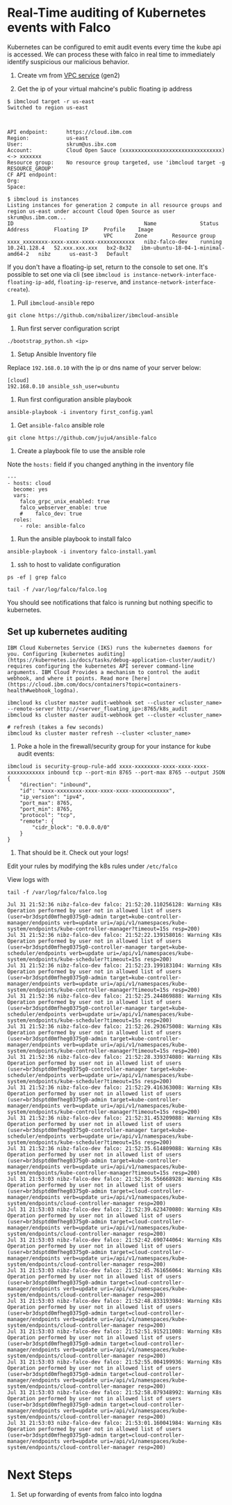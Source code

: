 # Real-Time auditing of Kubernetes events with Falco

Kubernetes can be configured to emit audit events every time the kube api is accessed. We can process these with falco in real time to immediately identify suspicious our malicious behavior. 

1. Create vm from [VPC service](https://cloud.ibm.com/vpc/overview) (gen2)

1. Get the ip of your virtual mahcine's public floating ip address

```
$ ibmcloud target -r us-east
Switched to region us-east



API endpoint:      https://cloud.ibm.com
Region:            us-east
User:              skrum@us.ibx.com
Account:           Cloud Open Sauce (xxxxxxxxxxxxxxxxxxxxxxxxxxxxxxxx) <-> xxxxxxx
Resource group:    No resource group targeted, use 'ibmcloud target -g RESOURCE_GROUP'
CF API endpoint:
Org:
Space:

$ ibmcloud is instances
Listing instances for generation 2 compute in all resource groups and region us-east under account Cloud Open Source as user skrum@us.ibm.com...
ID                                          Name              Status    Address        Floating IP     Profile    Image
                               VPC       Zone        Resource group
xxxx_xxxxxxxx-xxxx-xxxx-xxxx-xxxxxxxxxxxx   nibz-falco-dev    running   10.241.128.4   52.xxx.xxx.xxx   bx2-8x32   ibm-ubuntu-18-04-1-minimal-amd64-2   nibz      us-east-3   Default

```

If you don't have a floating-ip set, return to the console to set one. It's possible to set one via cli (see `ibmcloud is instance-network-interface-floating-ip-add`, `floating-ip-reserve`, and `instance-network-interface-create`).


1. Pull `ibmcloud-ansible` repo

```git clone https://github.com/nibalizer/ibmcloud-ansible```

1. Run first server configuration script

```./bootstrap_python.sh <ip>```

1. Setup Ansible Inventory file


Replace `192.168.0.10` with the ip or dns name of your server below:

```
[cloud]
192.168.0.10 ansible_ssh_user=ubuntu
```

1. Run first configuration ansible playbook

```
ansible-playbook -i inventory first_config.yaml
```

1. Get `ansible-falco` ansible role

```
git clone https://github.com/juju4/ansible-falco
```

1. Create a playbook file to use the ansible role

Note the `hosts:` field if you changed anything in the inventory file

```
---
- hosts: cloud
  become: yes
  vars:
    falco_grpc_unix_enabled: true
    falco_webserver_enable: true
    #    falco_dev: true
  roles:
    - role: ansible-falco
```

1. Run the ansible playbook to install falco

```
ansible-playbook -i inventory falco-install.yaml
```

1. ssh to host to validate configuration

```
ps -ef | grep falco

tail -f /var/log/falco/falco.log
```

You should see notifications that falco is running but nothing specific to kubernetes.


## Set up kubernetes auditing

    IBM Cloud Kubernetes Service (IKS) runs the kubernetes daemons for you. Configuring [kubernetes auditing](https://kubernetes.io/docs/tasks/debug-application-cluster/audit/) requires configuring the kubernetes API serever command-line arguments. IBM Cloud Provides a mechanism to control the audit webhook, and where it points. Read more [here](https://cloud.ibm.com/docs/containers?topic=containers-health#webhook_logdna).

```
ibmcloud ks cluster master audit-webhook set --cluster <cluster_name> --remote-server http://<server_floating_ip>:8765/k8s_audit
ibmcloud ks cluster master audit-webhook get --cluster <cluster_name>

# refresh (takes a few seconds)
ibmcloud ks cluster master refresh --cluster <cluster_name>

```

1. Poke a hole in the firewall/security group for your instance for kube audit events:

```
ibmcloud is security-group-rule-add xxxx-xxxxxxxx-xxxx-xxxx-xxxx-xxxxxxxxxxxx inbound tcp --port-min 8765 --port-max 8765 --output JSON
{
    "direction": "inbound",
    "id": "xxxx-xxxxxxxx-xxxx-xxxx-xxxx-xxxxxxxxxxxx",
    "ip_version": "ipv4",
    "port_max": 8765,
    "port_min": 8765,
    "protocol": "tcp",
    "remote": {
        "cidr_block": "0.0.0.0/0"
    }
}
```

1. That should be it. Check out your logs!

Edit your rules by modifying the k8s rules under ```/etc/falco```

View logs with 

```
tail -f /var/log/falco/falco.log
```


```syslog
Jul 31 21:52:36 nibz-falco-dev falco: 21:52:20.110256128: Warning K8s Operation performed by user not in allowed list of users (user=br3dsptd0mfheg0375g0-admin target=kube-controller-manager/endpoints verb=update uri=/api/v1/namespaces/kube-system/endpoints/kube-controller-manager?timeout=15s resp=200)
Jul 31 21:52:36 nibz-falco-dev falco: 21:52:22.139158016: Warning K8s Operation performed by user not in allowed list of users (user=br3dsptd0mfheg0375g0-controller-manager target=kube-scheduler/endpoints verb=update uri=/api/v1/namespaces/kube-system/endpoints/kube-scheduler?timeout=15s resp=200)
Jul 31 21:52:36 nibz-falco-dev falco: 21:52:23.199183104: Warning K8s Operation performed by user not in allowed list of users (user=br3dsptd0mfheg0375g0-admin target=kube-controller-manager/endpoints verb=update uri=/api/v1/namespaces/kube-system/endpoints/kube-controller-manager?timeout=15s resp=200)
Jul 31 21:52:36 nibz-falco-dev falco: 21:52:25.244869888: Warning K8s Operation performed by user not in allowed list of users (user=br3dsptd0mfheg0375g0-controller-manager target=kube-scheduler/endpoints verb=update uri=/api/v1/namespaces/kube-system/endpoints/kube-scheduler?timeout=15s resp=200)
Jul 31 21:52:36 nibz-falco-dev falco: 21:52:26.293675008: Warning K8s Operation performed by user not in allowed list of users (user=br3dsptd0mfheg0375g0-admin target=kube-controller-manager/endpoints verb=update uri=/api/v1/namespaces/kube-system/endpoints/kube-controller-manager?timeout=15s resp=200)
Jul 31 21:52:36 nibz-falco-dev falco: 21:52:28.339374080: Warning K8s Operation performed by user not in allowed list of users (user=br3dsptd0mfheg0375g0-controller-manager target=kube-scheduler/endpoints verb=update uri=/api/v1/namespaces/kube-system/endpoints/kube-scheduler?timeout=15s resp=200)
Jul 31 21:52:36 nibz-falco-dev falco: 21:52:29.416363008: Warning K8s Operation performed by user not in allowed list of users (user=br3dsptd0mfheg0375g0-admin target=kube-controller-manager/endpoints verb=update uri=/api/v1/namespaces/kube-system/endpoints/kube-controller-manager?timeout=15s resp=200)
Jul 31 21:52:36 nibz-falco-dev falco: 21:52:31.453209088: Warning K8s Operation performed by user not in allowed list of users (user=br3dsptd0mfheg0375g0-controller-manager target=kube-scheduler/endpoints verb=update uri=/api/v1/namespaces/kube-system/endpoints/kube-scheduler?timeout=15s resp=200)
Jul 31 21:52:36 nibz-falco-dev falco: 21:52:35.614809088: Warning K8s Operation performed by user not in allowed list of users (user=br3dsptd0mfheg0375g0-admin target=kube-controller-manager/endpoints verb=update uri=/api/v1/namespaces/kube-system/endpoints/kube-controller-manager?timeout=15s resp=200)
Jul 31 21:53:03 nibz-falco-dev falco: 21:52:36.556668928: Warning K8s Operation performed by user not in allowed list of users (user=br3dsptd0mfheg0375g0-admin target=cloud-controller-manager/endpoints verb=update uri=/api/v1/namespaces/kube-system/endpoints/cloud-controller-manager resp=200)
Jul 31 21:53:03 nibz-falco-dev falco: 21:52:39.623470080: Warning K8s Operation performed by user not in allowed list of users (user=br3dsptd0mfheg0375g0-admin target=cloud-controller-manager/endpoints verb=update uri=/api/v1/namespaces/kube-system/endpoints/cloud-controller-manager resp=200)
Jul 31 21:53:03 nibz-falco-dev falco: 21:52:42.690744064: Warning K8s Operation performed by user not in allowed list of users (user=br3dsptd0mfheg0375g0-admin target=cloud-controller-manager/endpoints verb=update uri=/api/v1/namespaces/kube-system/endpoints/cloud-controller-manager resp=200)
Jul 31 21:53:03 nibz-falco-dev falco: 21:52:45.761656064: Warning K8s Operation performed by user not in allowed list of users (user=br3dsptd0mfheg0375g0-admin target=cloud-controller-manager/endpoints verb=update uri=/api/v1/namespaces/kube-system/endpoints/cloud-controller-manager resp=200)
Jul 31 21:53:03 nibz-falco-dev falco: 21:52:48.833193984: Warning K8s Operation performed by user not in allowed list of users (user=br3dsptd0mfheg0375g0-admin target=cloud-controller-manager/endpoints verb=update uri=/api/v1/namespaces/kube-system/endpoints/cloud-controller-manager resp=200)
Jul 31 21:53:03 nibz-falco-dev falco: 21:52:51.915211008: Warning K8s Operation performed by user not in allowed list of users (user=br3dsptd0mfheg0375g0-admin target=cloud-controller-manager/endpoints verb=update uri=/api/v1/namespaces/kube-system/endpoints/cloud-controller-manager resp=200)
Jul 31 21:53:03 nibz-falco-dev falco: 21:52:55.004199936: Warning K8s Operation performed by user not in allowed list of users (user=br3dsptd0mfheg0375g0-admin target=cloud-controller-manager/endpoints verb=update uri=/api/v1/namespaces/kube-system/endpoints/cloud-controller-manager resp=200)
Jul 31 21:53:03 nibz-falco-dev falco: 21:52:58.079348992: Warning K8s Operation performed by user not in allowed list of users (user=br3dsptd0mfheg0375g0-admin target=cloud-controller-manager/endpoints verb=update uri=/api/v1/namespaces/kube-system/endpoints/cloud-controller-manager resp=200)
Jul 31 21:53:03 nibz-falco-dev falco: 21:53:01.160041984: Warning K8s Operation performed by user not in allowed list of users (user=br3dsptd0mfheg0375g0-admin target=cloud-controller-manager/endpoints verb=update uri=/api/v1/namespaces/kube-system/endpoints/cloud-controller-manager resp=200)
```

# Next Steps


1. Set up forwarding of events from falco into logdna
